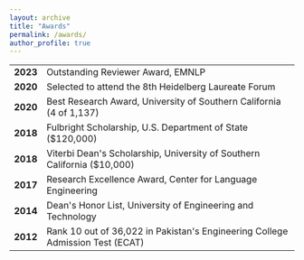 ```yaml
---
layout: archive
title: "Awards"
permalink: /awards/
author_profile: true
---
```


<table border="0">
  <tr>
    <td><strong>2023</strong></td>
    <td>Outstanding Reviewer Award, EMNLP</td>
  </tr>
  <tr>
    <td><strong>2020</strong></td>
    <td>Selected to attend the 8th Heidelberg Laureate Forum</td>
  </tr>
  <tr>
    <td><strong>2020</strong></td>
    <td>Best Research Award, University of Southern California (4 of 1,137)</td>
  </tr>
  <tr>
    <td><strong>2018</strong></td>
    <td>Fulbright Scholarship, U.S. Department of State ($120,000)</td>
  </tr>
  <tr>
    <td><strong>2018</strong></td>
    <td>Viterbi Dean's Scholarship, University of Southern California ($10,000)</td>
  </tr>
  <tr>
    <td><strong>2017</strong></td>
    <td>Research Excellence Award, Center for Language Engineering</td>
  </tr>
  <tr>
    <td><strong>2014</strong></td>
    <td>Dean's Honor List, University of Engineering and Technology</td>
  </tr>
  <tr>
    <td><strong>2012</strong></td>
    <td>Rank 10 out of 36,022 in Pakistan's Engineering College Admission Test (ECAT)</td>
  </tr>
</table>
